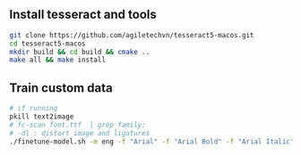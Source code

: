 ## Install tesseract and tools

```bash
git clone https://github.com/agiletechvn/tesseract5-macos.git
cd tesseract5-macos
mkdir build && cd build && cmake ..
make all && make install
```

## Train custom data

```bash
# if running
pkill text2image
# fc-scan font.ttf  | grep family:
# -dl : distort_image and ligatures
./finetune-model.sh -m eng -f "Arial" -f "Arial Bold" -f "Arial Italic" -f "Arial Bold Italic" -o idcard [-dlc]
```
